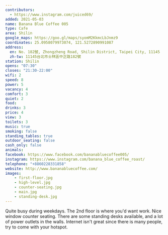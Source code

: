 ```yaml
---
contributors:
  - https://www.instagram.com/juiced69/
added: 2021-05-03
name: Banana Blue Coffee 005
type: Cafe
area: Shilin
google_maps: https://goo.gl/maps/syomM2KkmcLbJnmz9
coordinates: 25.0958079973074, 121.5272890991087
address:
  en: No. 182號, Zhongzheng Road, Shilin District, Taipei City, 11145
  zh-tw: 11145台北市士林區中正路182號
station: Shilin
opens: "07:30"
closes: "21:30-22:00"
wifi: 2
speed: 8
power: 5
vacancy: 4
comfort: 3
quiet: 2
food:
drinks: 3
price: 4
view: 3
toilets: 3
music: true
smoking: false
standing_tables: true
outdoor_seating: false
cash_only: false 
animals:
facebook: https://www.facebook.com/bananabluecoffee005/
instagram: https://www.instagram.com/banana_blue_coffee_roast/
telephone: "+8860228331858"
website: http://www.bananabluecoffee.com/
images: 
    - first-floor.jpg
    - high-level.jpg
    - counter-seating.jpg
    - main.jpg
    - standing-desk.jpg
---
```


Quite busy during weekdays. The 2nd floor is where you'd want work. Nice window counter seating. There are some standing desks available, and a lot of power outlets in the walls. Internet isn't great since there is many people, try to come with your hotspot. 